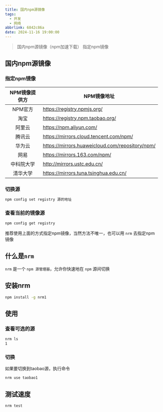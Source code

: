 ```yaml
---
title: 国内npm源镜像
tags:
  - 开发
  - 网络
abbrlink: 6842c86a
date: 2024-11-16 19:00:00
---
```


> 国内npm源镜像（npm加速下载） 指定npm镜像

## 国内npm源镜像
### 指定npm镜像

| NPM镜像提供方 | NPM镜像地址                                      |
|:-------------:|-------------------------------------------------|
|    NPM官方    | https://registry.npmjs.org/                     |
|      淘宝     | https://registry.npm.taobao.org/                |
|     阿里云    | https://npm.aliyun.com/                         |
|     腾讯云    | https://mirrors.cloud.tencent.com/npm/          |
|     华为云    | https://mirrors.huaweicloud.com/repository/npm/ |
|      网易     | https://mirrors.163.com/npm/                    |
|   中科院大学  | http://mirrors.ustc.edu.cn/                     |
|    清华大学   | https://mirrors.tuna.tsinghua.edu.cn/           |

### 切换源
```bash
npm config set registry 源的地址
```

### 查看当前的镜像源
```bash
npm config get registry
```

推荐使用上面的方式指定npm镜像，当然方法不唯一，也可以用 `nrm` 去指定npm镜像

## 什么是`nrm`
`nrm` 是一个 `npm 源管理器`，允许你快速地在 `npm` 源间切换

## 安装nrm
```bash
npm install -g nrm1
```

## 使用
### 查看可选的源
```bash
nrm ls   
1
```

### 切换
如果要切换到taobao源，执行命令
```bash
nrm use taobao1
```

## 测试速度
```bash
nrm test
```
